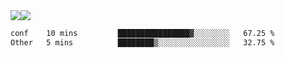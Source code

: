 <div style="display: flex; flex-direction: row;">
<img style="height: auto; width: auto;" class="img" src="https://raw.githubusercontent.com/blazepp/github-stats/master/generated/overview.svg#gh-dark-mode-only" />
<img style="height: auto; width: auto;" class="img" src="https://raw.githubusercontent.com/blazepp/github-stats/master/generated/languages.svg#gh-dark-mode-only" />
</div>

<div style="display: flex; flex-direction: row;">
<!--START_SECTION:waka-->

```txt
conf    10 mins         ████████████████▓░░░░░░░░   67.25 %
Other   5 mins          ████████▒░░░░░░░░░░░░░░░░   32.75 %
```

<!--END_SECTION:waka-->
</div>
